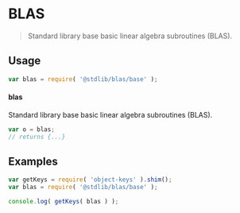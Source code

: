# BLAS

> Standard library base basic linear algebra subroutines (BLAS).

<section class="usage">

## Usage

```javascript
var blas = require( '@stdlib/blas/base' );
```

#### blas

Standard library base basic linear algebra subroutines (BLAS).

```javascript
var o = blas;
// returns {...}
```

</section>

<!-- /.usage -->

<section class="examples">

## Examples

<!-- TODO: better examples -->

<!-- eslint no-undef: "error" -->

```javascript
var getKeys = require( 'object-keys' ).shim();
var blas = require( '@stdlib/blas/base' );

console.log( getKeys( blas ) );
```

</section>

<!-- /.examples -->

<section class="links">

</section>

<!-- /.links -->
